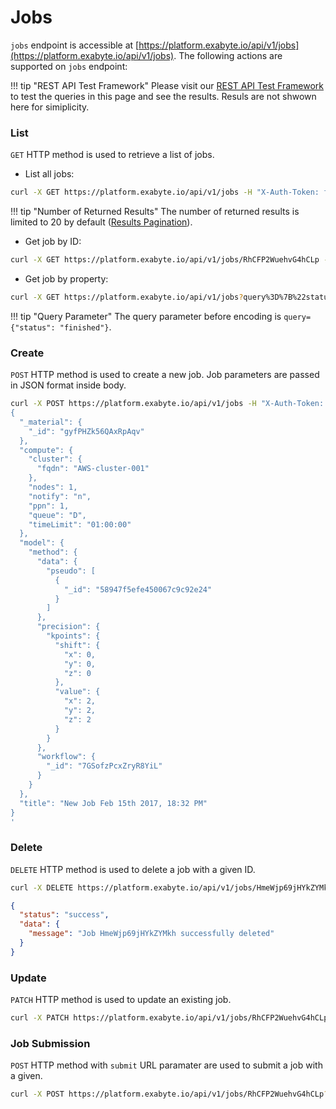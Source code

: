# Jobs

`jobs` endpoint is accessible at [https://platform.exabyte.io/api/v1/jobs](https://platform.exabyte.io/api/v1/jobs). The following actions are supported on `jobs` endpoint:

!!! tip "REST API Test Framework"
    Please visit our [REST API Test Framework](https://docs.exabyte.io/api/#!/Jobs/get_jobs) to test the queries in this page and see the results. Resuls are not shwown here for simiplicity.

### List

`GET` HTTP method is used to retrieve a list of jobs.

* List all jobs:

```bash
curl -X GET https://platform.exabyte.io/api/v1/jobs -H "X-Auth-Token: f2KpRW7KeN9aPmjSZ" -H "X-User-Id: fbdpsNf4oHiX79vMJ"
```

!!! tip "Number of Returned Results"
    The number of returned results is limited to 20 by default ([Results Pagination](../query-structure/#results-pagination)).

* Get job by ID:

```bash
curl -X GET https://platform.exabyte.io/api/v1/jobs/RhCFP2WuehvG4hCLp -H "X-Auth-Token: f2KpRW7KeN9aPmjSZ" -H "X-User-Id: fbdpsNf4oHiX79vMJ"
```

* Get job by property:

```bash
curl -X GET https://platform.exabyte.io/api/v1/jobs?query%3D%7B%22status%22%3A+%22finished%22%7D -H "X-Auth-Token: f2KpRW7KeN9aPmjSZ" -H "X-User-Id: fbdpsNf4oHiX79vMJ"
```

!!! tip "Query Parameter"
    The query parameter before encoding is `query={"status": "finished"}`.

### Create

`POST` HTTP method is used to create a new job. Job parameters are passed in JSON format inside body.

```bash
curl -X POST https://platform.exabyte.io/api/v1/jobs -H "X-Auth-Token: f2KpRW7KeN9aPmjSZ" -H "X-User-Id: fbdpsNf4oHiX79vMJ" -d '
{
  "_material": {
    "_id": "gyfPHZk56QAxRpAqv"
  },
  "compute": {
    "cluster": {
      "fqdn": "AWS-cluster-001"
    },
    "nodes": 1,
    "notify": "n",
    "ppn": 1,
    "queue": "D",
    "timeLimit": "01:00:00"
  },
  "model": {
    "method": {
      "data": {
        "pseudo": [
          {
            "_id": "58947f5efe450067c9c92e24"
          }
        ]
      },
      "precision": {
        "kpoints": {
          "shift": {
            "x": 0,
            "y": 0,
            "z": 0
          },
          "value": {
            "x": 2,
            "y": 2,
            "z": 2
          }
        }
      },
      "workflow": {
        "_id": "7GSofzPcxZryR8YiL"
      }
    }
  },
  "title": "New Job Feb 15th 2017, 18:32 PM"
}
'
```

### Delete

`DELETE` HTTP method is used to delete a job with a given ID.

```bash
curl -X DELETE https://platform.exabyte.io/api/v1/jobs/HmeWjp69jHYkZYMkh
```
```json
{
  "status": "success",
  "data": {
    "message": "Job HmeWjp69jHYkZYMkh successfully deleted"
  }
}
```

### Update

`PATCH` HTTP method is used to update an existing job.

```bash
curl -X PATCH https://platform.exabyte.io/api/v1/jobs/RhCFP2WuehvG4hCLp -H "X-Auth-Token: f2KpRW7KeN9aPmjSZ" -H "X-User-Id: fbdpsNf4oHiX79vMJ" -d '{"title": "New Job Feb 15th 2017, 18:32 PM"}'
```

### Job Submission

`POST` HTTP method with `submit` URL paramater are used to submit a job with a given.

```bash
curl -X POST https://platform.exabyte.io/api/v1/jobs/RhCFP2WuehvG4hCLp?submit=true -H "X-Auth-Token: f2KpRW7KeN9aPmjSZ" -H "X-User-Id: fbdpsNf4oHiX79vMJ"
```
